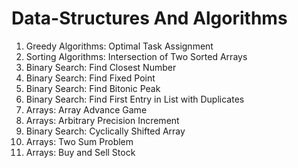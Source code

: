 # Data-Structures And Algorithms


01. Greedy Algorithms: Optimal Task Assignment
02. Sorting Algorithms: Intersection of Two Sorted Arrays
03. Binary Search: Find Closest Number
04. Binary Search: Find Fixed Point
05. Binary Search: Find Bitonic Peak
06. Binary Search: Find First Entry in List with Duplicates
07. Arrays: Array Advance Game
08. Arrays: Arbitrary Precision Increment
09. Binary Search: Cyclically Shifted Array
10. Arrays: Two Sum Problem
11. Arrays: Buy and Sell Stock

